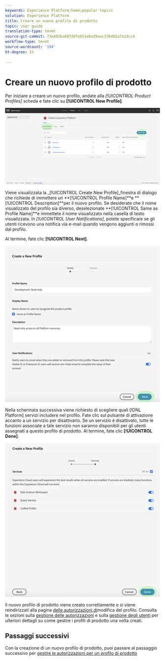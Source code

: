 ```yaml
---
keywords: Experience Platform;home;popular topics
solution: Experience Platform
title: Creare un nuovo profilo di prodotto
topic: user guide
translation-type: tm+mt
source-git-commit: 73a492ba887ddfe651e0a29aac376d82a7a1dcc4
workflow-type: tm+mt
source-wordcount: '194'
ht-degree: 1%

---
```



# Creare un nuovo profilo di prodotto

Per iniziare a creare un nuovo profilo, andate alla *[!UICONTROL Product Profiles]* scheda e fate clic su **[!UICONTROL New Profile]**.

![nuovo profilo-pulsante](../images/new-profile-button.png)

Viene visualizzata la _[!UICONTROL Create New Profile]_finestra di dialogo che richiede di immettere un **[!UICONTROL Profile Name]**e **[!UICONTROL Description]**per il nuovo profilo. Se desiderate che il nome visualizzato del profilo sia diverso, deselezionate **[!UICONTROL Same as Profile Name]**e immettete il nome visualizzato nella casella di testo visualizzata. In *[!UICONTROL User Notifications]*, potete specificare se gli utenti ricevono una notifica via e-mail quando vengono aggiunti o rimossi dal profilo.

Al termine, fate clic **[!UICONTROL Next]**.

![new-profile-details](../images/new-profile-details.png)

Nella schermata successiva viene richiesto di scegliere quali [!DNL Platform] servizi includere nel profilo. Fate clic sul pulsante di attivazione accanto a un servizio per disattivarlo. Se un servizio è disattivato, tutte le funzioni associate a tale servizio non saranno disponibili per gli utenti assegnati a questo profilo di prodotto. Al termine, fate clic **[!UICONTROL Done]**.

![new-profile-services](../images/new-profile-services.png)

Il nuovo profilo di prodotto viene creato correttamente e si viene reindirizzati alla pagina [delle autorizzazioni di](#edit-permissions)modifica del profilo. Consulta le sezioni sulla [gestione delle autorizzazioni](#manage-permissions-for-a-product-profile) e sulla [gestione degli utenti](#manage-users-for-a-product-profile) per ulteriori dettagli su come gestire i profili di prodotto una volta creati.

## Passaggi successivi

Con la creazione di un nuovo profilo di prodotto, puoi passare al passaggio successivo per [gestire le autorizzazioni per un profilo di prodotto](permissions.md)